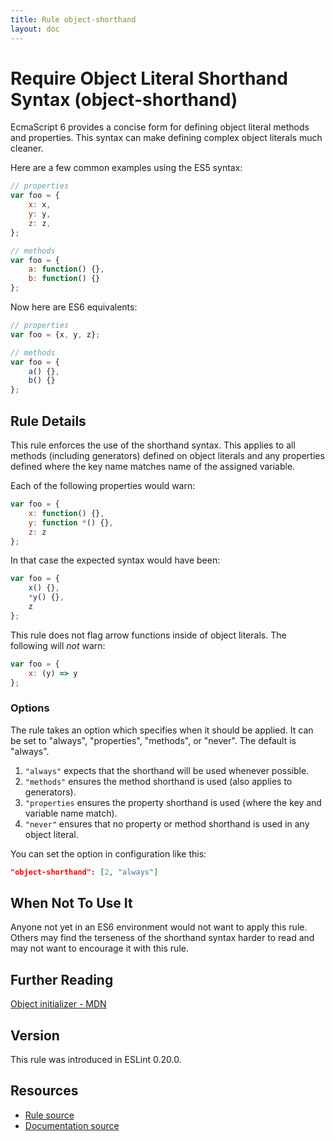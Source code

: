 ```yaml
---
title: Rule object-shorthand
layout: doc
---
```

<!-- Note: No pull requests accepted for this file. See README.md in the root directory for details. -->
# Require Object Literal Shorthand Syntax (object-shorthand)

EcmaScript 6 provides a concise form for defining object literal methods and properties. This
syntax can make defining complex object literals much cleaner.

Here are a few common examples using the ES5 syntax:

```js
// properties
var foo = {
    x: x,
    y: y,
    z: z,
};

// methods
var foo = {
    a: function() {},
    b: function() {}
};
```

Now here are ES6 equivalents:

```js
// properties
var foo = {x, y, z};

// methods
var foo = {
    a() {},
    b() {}
};
```

## Rule Details

This rule enforces the use of the shorthand syntax. This applies
to all methods (including generators) defined on object literals and any
properties defined where the key name matches name of the assigned variable.

Each of the following properties would warn:


```js
var foo = {
    x: function() {},
    y: function *() {},
    z: z
};
```

In that case the expected syntax would have been:

```js
var foo = {
    x() {},
    *y() {},
    z
};
```

This rule does not flag arrow functions inside of object literals.
The following will *not* warn:

```js
var foo = {
    x: (y) => y
};
```

### Options

The rule takes an option which specifies when it should be applied. It can be set to
"always", "properties", "methods", or "never". The default is "always".

1. `"always"` expects that the shorthand will be used whenever possible.
2. `"methods"` ensures the method shorthand is used (also applies to generators).
3. `"properties` ensures the property shorthand is used (where the key and variable name match).
4. `"never"` ensures that no property or method shorthand is used in any object literal.

You can set the option in configuration like this:

```json
"object-shorthand": [2, "always"]
```

## When Not To Use It

Anyone not yet in an ES6 environment would not want to apply this rule. Others may find the terseness of the shorthand
syntax harder to read and may not want to encourage it with this rule.

## Further Reading

[Object initializer - MDN](https://developer.mozilla.org/en-US/docs/Web/JavaScript/Reference/Operators/Object_initializer)

## Version

This rule was introduced in ESLint 0.20.0.

## Resources

* [Rule source](https://github.com/eslint/eslint/tree/master/lib/rules/object-shorthand.js)
* [Documentation source](https://github.com/eslint/eslint/tree/master/docs/rules/object-shorthand.md)
